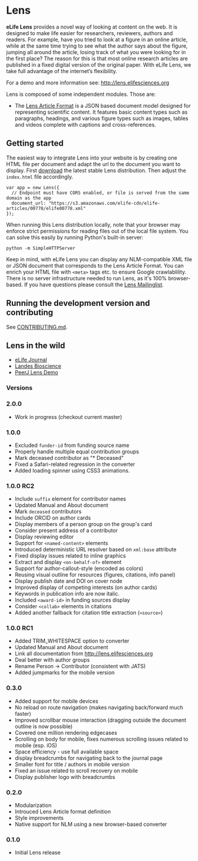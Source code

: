# Lens

**eLife Lens** provides a novel way of looking at content on the web. It is designed to make life easier for researchers, reviewers, authors and readers. For example, have you tried to look at a figure in an online article, while at the same time trying to see what the author says about the figure, jumping all around the article, losing track of what you were looking for in the first place? The reason for this is that most online research articles are published in a fixed digital version of the original paper. With eLife Lens, we take full advantage of the internet’s flexibility.

For a demo and more information see: http://lens.elifesciences.org

Lens is composed of some independent modules. Those are:

- The [Lens Article Format](http://github.com/elifesciences/lens-article) is a JSON based document model designed for representing scientific content. It features basic content types such as paragraphs, headings, and various figure types such as images, tables and videos complete with captions and cross-references.

## Getting started

The easiest way to integrate Lens into your website is by creating one HTML file per document and adapt the url to the document you want to display. First [download](https://lens.elifesciences.org/lens-1.0.0.zip) the latest stable Lens distribution. Then adjust the `index.html` file accordingly.

    var app = new Lens({
      // Endpoint must have CORS enabled, or file is served from the same domain as the app
      document_url: "https://s3.amazonaws.com/elife-cdn/elife-articles/00778/elife00778.xml"
    });

When running this Lens distribution locally, note that your browser may enforce strict permissions for reading files out of the local file system. You can solve this easily by running Python's built-in server:

    python -m SimpleHTTPServer

Keep in mind, with eLife Lens you can display any NLM-compatible XML file or JSON document that corresponds to the Lens Article Format. You can enrich your HTML file with `<meta>` tags etc. to ensure Google crawlablility. There is no server infrastructure needed to run Lens, as it's 100% browser-based. If you have questions please consult the [Lens Mailinglist](https://groups.google.com/forum/#!forum/elife-lens).


## Running the development version and contributing

See [CONTRIBUTING.md](CONTRIBUTING.md).


## Lens in the wild

- [eLife Journal](http://lens.elifesciences.org/01120/index.html)
- [Landes Bioscience](https://www.landesbioscience.com/article/25414/full_text/#load/info/all)
- [PeerJ Lens Demo](http://peerj.github.io/lens-demo/)


### Versions

### 2.0.0

- Work in progress (checkout current master)

### 1.0.0

- Excluded `funder-id` from funding source name
- Properly handle multiple equal contribution groups
- Mark deceased contributor as "* Deceased"
- Fixed a Safari-related regression in the converter
- Added loading spinner using CSS3 animations.

### 1.0.0 RC2

- Include `suffix` element for contributor names
- Updated Manual and About document
- Mark `deceased` contributors
- Include ORCID on author cards
- Display members of a person group on the group's card
- Consider present address of a contributor
- Display reviewing editor
- Support for `<named-content>` elements
- Introduced deterministic URL resolver based on `xml:base` attribute
- Fixed display issues related to inline graphics
- Extract and display `<on-behalf-of>` element
- Support for author-callout-style (encoded as colors)
- Reusing visual outline for resources (figures, citations, info panel)
- Display publish date and DOI on cover node
- Improved display of competing interests (on author cards)
- Keywords in publication info are now italic.
- Included `<award-id>` in funding sources display
- Consider `<collab>` elements in citations
- Added another fallback for citation title extraction (`<source>`)


### 1.0.0 RC1

- Added TRIM_WHITESPACE option to converter
- Updated Manual and About document
- Link all documentation from http://lens.elifesciences.org
- Deal better with author groups
- Rename Person -> Contributor (consistent with JATS)
- Added jumpmarks for the mobile version


### 0.3.0

- Added support for mobile devices
- No reload on route navigation (makes navigating back/forward much faster)
- Improved scrollbar mouse interaction (dragging outside the document outline is now possible)
- Covered one million rendering edgecases
- Scrolling on body for mobile, fixes numerous scrolling issues related to mobile (esp. iOS)
- Space efficiency - use full available space
- display breadcrumbs for navigating back to the journal page
- Smaller font for title / authors in mobile version
- Fixed an issue related to scroll recovery on mobile
- Display publisher logo with breadcrumbs

### 0.2.0

- Modularization
- Introuced Lens Article format definition
- Style improvements
- Native support for NLM using a new browser-based converter

### 0.1.0

- Initial Lens release
